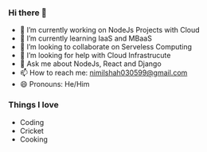 ### Hi there 👋

- 🔭 I’m currently working on NodeJs Projects with Cloud
- 🌱 I’m currently learning IaaS and MBaaS
- 👯 I’m looking to collaborate on Serveless Computing
- 🤔 I’m looking for help with Cloud Infrastrucute
- 💬 Ask me about NodeJs, React and Django
- 📫 How to reach me: nimilshah030599@gmail.com
- 😄 Pronouns: He/Him

### Things I love
- Coding
- Cricket
- Cooking

